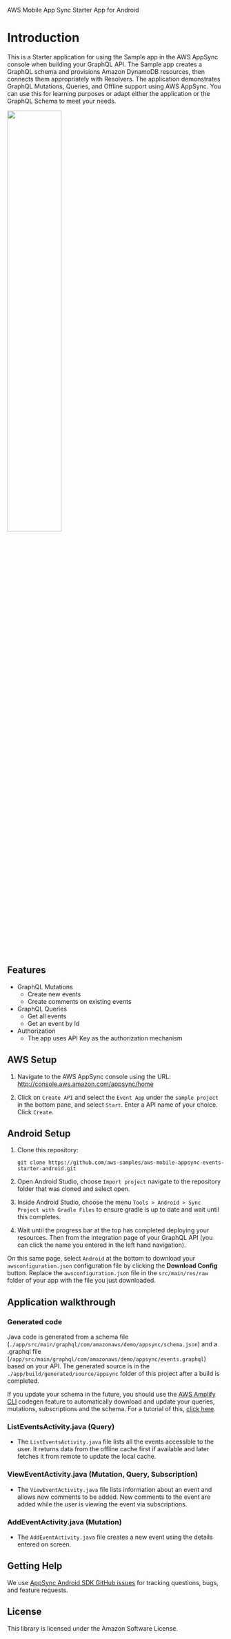 AWS Mobile App Sync Starter App for Android

# Introduction

This is a Starter application for using the Sample app in the AWS AppSync console when building your GraphQL API. The Sample app creates a GraphQL schema and provisions Amazon DynamoDB resources, then connects them appropriately with Resolvers. The application demonstrates GraphQL Mutations, Queries, and Offline support using AWS AppSync. You can use this for learning purposes or adapt either the application or the GraphQL Schema to meet your needs.

<img src="media/event_details.png" width="50%"></img>

## Features

- GraphQL Mutations
  - Create new events
  - Create comments on existing events
- GraphQL Queries
  - Get all events
  - Get an event by Id
- Authorization
  - The app uses API Key as the authorization mechanism

## AWS Setup

1. Navigate to the AWS AppSync console using the URL: http://console.aws.amazon.com/appsync/home

2. Click on `Create API` and select the `Event App` under the `sample project` in the bottom pane, and select `Start`. Enter a API name of your choice. Click `Create`.

## Android Setup

1. Clone this repository:

	```
	git clone https://github.com/aws-samples/aws-mobile-appsync-events-starter-android.git
	```

2. Open Android Studio, choose `Import project` navigate to the repository folder that was cloned and select open.

3. Inside Android Studio, choose the menu `Tools > Android > Sync Project with Gradle Files` to ensure gradle is up to date and wait until this completes.

4. Wait until the progress bar at the top has completed deploying your resources. Then from the integration page of your GraphQL API (you can click the name you entered in the left hand navigation). 

On this same page, select `Android` at the bottom to download your `awsconfiguration.json` configuration file by clicking the **Download Config** button. Replace the `awsconfiguration.json` file in the `src/main/res/raw` folder of your app with the file you just downloaded.

## Application walkthrough

### Generated code

Java code is generated from a schema file (`./app/src/main/graphql/com/amazonaws/demo/appsync/schema.json`) and a .graphql file (`/app/src/main/graphql/com/amazonaws/demo/appsync/events.graphql`) based on your API. The generated source is in the `./app/build/generated/source/appsync` folder of this project after a build is completed.

If you update your schema in the future, you should use the [AWS Amplify CLI](https://aws-amplify.github.io/) codegen feature to automatically download and update your queries, mutations, subscriptions and the schema. For a tutorial of this, [click here](https://github.com/aws-amplify/amplify-cli/blob/master/native_guide.md).

### ListEventsActivity.java (Query)

- The `ListEventsActivity.java` file lists all the events accessible to the user. It returns data from the offline cache first if available and later fetches it from remote to update the local cache.

### ViewEventActivity.java (Mutation, Query, Subscription)

- The `ViewEventActivity.java` file lists information about an event and allows new comments to be added. New comments to the event are added while the user is viewing the event via subscriptions.

### AddEventActivity.java (Mutation)

- The `AddEventActivity.java` file creates a new event using the details entered on screen.

## Getting Help

We use [AppSync Android SDK GitHub issues](https://github.com/awslabs/aws-mobile-appsync-sdk-android/issues) for tracking questions, bugs, and feature requests.

## License

This library is licensed under the Amazon Software License.
